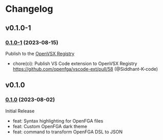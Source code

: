 # Changelog

## v0.1.0-1

### [0.1.0-1](https://github.com/openfga/vscode-ext/compare/v0.1.0...v0.1.0-1) (2023-08-15)

Publish to the [OpenVSX Registry](https://open-vsx.org)

- chore(ci): Publish VS Code extension to OpenVSX Registry https://github.com/openfga/vscode-ext/pull/58 (@Siddhant-K-code) 

## v0.1.0

### [0.1.0](https://github.com/openfga/vscode-ext/releases/tag/v0.1.0) (2023-08-02)

Initial Release

- feat: Syntax highlighting for OpenFGA files
- feat: Custom OpenFGA dark theme
- feat: command to transform OpenFGA DSL to JSON 